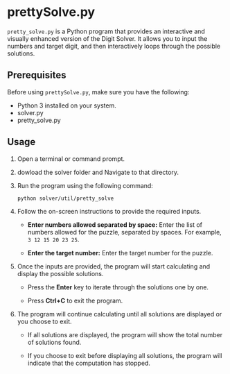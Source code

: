 # prettySolve.py

`pretty_solve.py` is a Python program that provides an interactive and visually enhanced version of the Digit Solver. It allows you to input the numbers and target digit, and then interactively loops through the possible solutions.

## Prerequisites

Before using `prettySolve.py`, make sure you have the following:

- Python 3 installed on your system.
- solver.py
- pretty_solve.py

## Usage

1. Open a terminal or command prompt.

2. dowload the solver folder and Navigate to that directory.

3. Run the program using the following command:

   ```bash
   python solver/util/pretty_solve
   ```

4. Follow the on-screen instructions to provide the required inputs.

   - **Enter numbers allowed separated by space:** Enter the list of numbers allowed for the puzzle, separated by spaces. For example, `3 12 15 20 23 25`.

   - **Enter the target number:** Enter the target number for the puzzle.

5. Once the inputs are provided, the program will start calculating and display the possible solutions.

   - Press the **Enter** key to iterate through the solutions one by one.

   - Press **Ctrl+C** to exit the program.

6. The program will continue calculating until all solutions are displayed or you choose to exit.

   - If all solutions are displayed, the program will show the total number of solutions found.

   - If you choose to exit before displaying all solutions, the program will indicate that the computation has stopped.
